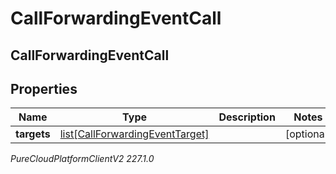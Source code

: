 # CallForwardingEventCall

## CallForwardingEventCall

## Properties

|Name | Type | Description | Notes|
|------------ | ------------- | ------------- | -------------|
| **targets** | [list[CallForwardingEventTarget]](CallForwardingEventTarget) |  | [optional] |



_PureCloudPlatformClientV2 227.1.0_
